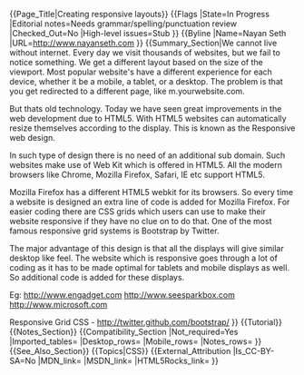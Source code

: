 {{Page_Title|Creating responsive layouts}}
{{Flags
|State=In Progress
|Editorial notes=Needs grammar/spelling/punctuation review
|Checked_Out=No
|High-level issues=Stub
}}
{{Byline
|Name=Nayan Seth
|URL=http://www.nayanseth.com
}}
{{Summary_Section|We cannot live without internet. Every day we visit thousands of websites, but we fail to notice something. We get a different layout based on the size of the viewport. Most popular website's have a different experience for each device, whether it be a mobile, a tablet, or a desktop. The problem is that you get redirected to a different page, like m.yourwebsite.com.

But thats old technology. Today we have seen great improvements in the web development due to HTML5. With HTML5 websites can automatically resize themselves according to the display. This is known as the Responsive web design. 

In such type of design there is no need of an additional sub domain. Such websites make use of Web Kit which is offered in HTML5. All the modern browsers like Chrome, Mozilla Firefox, Safari, IE etc support HTML5. 

Mozilla Firefox has a different HTML5 webkit for its browsers. So every time a website is designed an extra line of code is added for Mozilla Firefox. For easier coding there are CSS grids which users can use to make their website responsive if they have no clue on to do that. One of the most famous responsive grid systems is Bootstrap by Twitter.

The major advantage of this design is that all the displays will give similar desktop like feel. The website which is responsive goes through a lot of coding as it has to be made optimal for tablets and mobile displays as well. So additional code is added for these displays.



Eg: http://www.engadget.com
      http://www.seesparkbox.com
      http://www.microsoft.com

Responsive Grid CSS - http://twitter.github.com/bootstrap/
}}
{{Tutorial}}
{{Notes_Section}}
{{Compatibility_Section
|Not_required=Yes
|Imported_tables=
|Desktop_rows=
|Mobile_rows=
|Notes_rows=
}}
{{See_Also_Section}}
{{Topics|CSS}}
{{External_Attribution
|Is_CC-BY-SA=No
|MDN_link=
|MSDN_link=
|HTML5Rocks_link=
}}